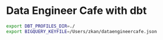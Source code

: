 # Data Engineer Cafe with dbt

```sh
export DBT_PROFILES_DIR=./
export BIGQUERY_KEYFILE=/Users/zkan/dataengineercafe.json
```
